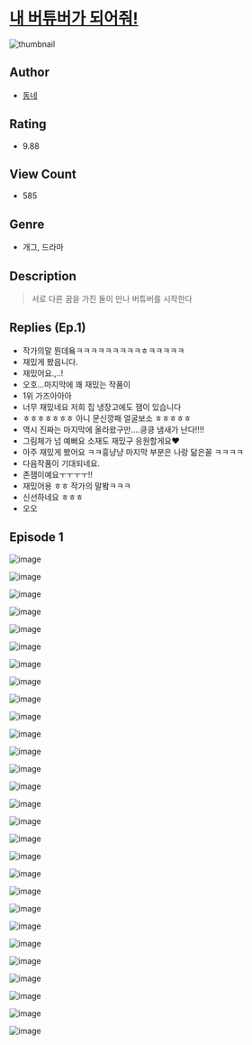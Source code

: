 # [내 버튜버가 되어줘!](https://comic.naver.com/challenge/list?titleId=811165)
![thumbnail](https://image-comic.pstatic.net/user_contents_data/challenge_comic/2023/05/25/281883/upload_3774637931728299319_480x623.jpeg)

## Author
- [동네](https://comic.naver.com/artistTitle?id=281883)

## Rating
- 9.88

## View Count
- 585

## Genre
- 개그, 드라마

## Description
> 서로 다른 꿈을 가진 둘이 만나 버튜버를 시작한다

## Replies (Ep.1)
- 작가의말 뭔데욬ㅋㅋㅋㅋㅋㅋㅋㅋㅋㅎㅋㅋㅋㅋㅋ
- 재밌게 봤읍니다.
- 재밌어요.,..!
- 오호...마지막에 꽤 재밌는 작품이
- 1위 가즈아아아
- 너무 재밌네요 저희 집 냉장고에도 잼이 있습니다
- ㅎㅎㅎㅎㅎㅎㅎ 아니 문신깡패 얼굴보소 ㅎㅎㅎㅎㅎ
- 역시 진짜는 마지막에 올라왔구만....킁킁 냄새가 난다!!!!
- 그림체가 넘 예뻐요 소재도 재밌구 응원할게요❤️
- 아주 재밌게 봤어요 ㅋㅋ훙냥냥 마지막 부분은 나랑 닮은꼴 ㅋㅋㅋㅋ
- 다음작품이 기대되네요.
- 존잼이예요ㅜㅜㅜㅜ!!
- 재밌어용 ㅎㅎ 작가의 말봨ㅋㅋㅋ
- 신선하네요 ㅎㅎㅎ
- 오오

## Episode 1
![image](https://image-comic.pstatic.net/user_contents_data/challenge_comic/2023/05/25/281883/upload_4122313623109513529.jpeg)

![image](https://image-comic.pstatic.net/user_contents_data/challenge_comic/2023/05/25/281883/upload_3702861829847003445.jpeg)

![image](https://image-comic.pstatic.net/user_contents_data/challenge_comic/2023/05/25/281883/upload_3847307953773361510.jpeg)

![image](https://image-comic.pstatic.net/user_contents_data/challenge_comic/2023/05/25/281883/upload_4123102871400035127.jpeg)

![image](https://image-comic.pstatic.net/user_contents_data/challenge_comic/2023/05/25/281883/upload_3907266548370519351.jpeg)

![image](https://image-comic.pstatic.net/user_contents_data/challenge_comic/2023/05/25/281883/upload_7003434298035615539.jpeg)

![image](https://image-comic.pstatic.net/user_contents_data/challenge_comic/2023/05/25/281883/upload_3990863688807572791.jpeg)

![image](https://image-comic.pstatic.net/user_contents_data/challenge_comic/2023/05/25/281883/upload_4134977588359935329.jpeg)

![image](https://image-comic.pstatic.net/user_contents_data/challenge_comic/2023/05/25/281883/upload_4049080646748942902.jpeg)

![image](https://image-comic.pstatic.net/user_contents_data/challenge_comic/2023/05/25/281883/upload_7089005984390067302.jpeg)

![image](https://image-comic.pstatic.net/user_contents_data/challenge_comic/2023/05/25/281883/upload_7076340705554348345.jpeg)

![image](https://image-comic.pstatic.net/user_contents_data/challenge_comic/2023/05/25/281883/upload_7378082804106672181.jpeg)

![image](https://image-comic.pstatic.net/user_contents_data/challenge_comic/2023/05/25/281883/upload_3617576204702660914.jpeg)

![image](https://image-comic.pstatic.net/user_contents_data/challenge_comic/2023/05/25/281883/upload_3847541045980324401.jpeg)

![image](https://image-comic.pstatic.net/user_contents_data/challenge_comic/2023/05/25/281883/upload_7234298750211286582.jpeg)

![image](https://image-comic.pstatic.net/user_contents_data/challenge_comic/2023/05/25/281883/upload_3617346200600459317.jpeg)

![image](https://image-comic.pstatic.net/user_contents_data/challenge_comic/2023/05/25/281883/upload_3775199787250377780.jpeg)

![image](https://image-comic.pstatic.net/user_contents_data/challenge_comic/2023/05/25/281883/upload_3833186930266367587.jpeg)

![image](https://image-comic.pstatic.net/user_contents_data/challenge_comic/2023/05/25/281883/upload_7220457908057027681.jpeg)

![image](https://image-comic.pstatic.net/user_contents_data/challenge_comic/2023/05/25/281883/upload_3918471662826696761.jpeg)

![image](https://image-comic.pstatic.net/user_contents_data/challenge_comic/2023/05/25/281883/upload_7233400264544302949.jpeg)

![image](https://image-comic.pstatic.net/user_contents_data/challenge_comic/2023/05/25/281883/upload_7233119875436328760.jpeg)

![image](https://image-comic.pstatic.net/user_contents_data/challenge_comic/2023/05/25/281883/upload_7162468573903139635.jpeg)

![image](https://image-comic.pstatic.net/user_contents_data/challenge_comic/2023/05/25/281883/upload_3847818333263180388.jpeg)

![image](https://image-comic.pstatic.net/user_contents_data/challenge_comic/2023/05/25/281883/upload_3558184989700142438.jpeg)

![image](https://image-comic.pstatic.net/user_contents_data/challenge_comic/2023/05/25/281883/upload_3904958651280995124.jpeg)

![image](https://image-comic.pstatic.net/user_contents_data/challenge_comic/2023/05/25/281883/upload_4134921723703605557.jpeg)

![image](https://image-comic.pstatic.net/user_contents_data/challenge_comic/2023/05/25/281883/upload_3544721280054145378.jpeg)
